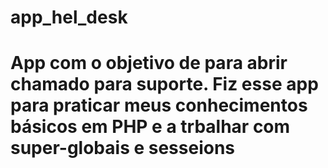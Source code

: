 # app_hel_desk
# App com o objetivo de para abrir chamado para suporte. Fiz esse app para praticar meus conhecimentos básicos em PHP e a trbalhar com super-globais e sesseions 
